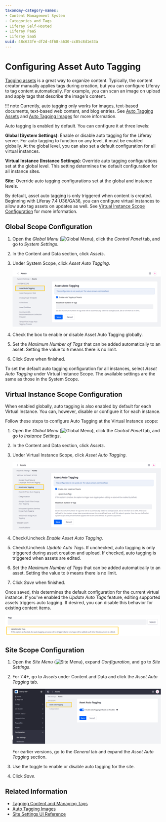 ```yaml
---
taxonomy-category-names:
- Content Management System
- Categories and Tags
- Liferay Self-Hosted
- Liferay PaaS
- Liferay SaaS
uuid: 48c633fe-df2d-4f68-a630-cc85c8d1e33a
---
```


# Configuring Asset Auto Tagging

[Tagging assets](../tagging-content-and-managing-tags.md) is a great way to organize content. Typically, the content creator manually applies tags during creation, but you can configure Liferay to tag content automatically. For example, you can scan an image on upload and apply tags that describe the image's content. 

!!! note
    Currently, auto tagging only works for images, text-based documents, text-based web content, and blog entries. See [Auto Tagging Assets](./auto-tagging-assets.md) and [Auto Tagging Images](./auto-tagging-images.md) for more information.

Auto tagging is enabled by default. You can configure it at three levels:

**Global (System Settings)**: Enable or disable auto tagging for the Liferay server. For auto tagging to function on any level, it must be enabled globally. At the global level, you can also set a default configuration for all virtual instances.

**Virtual Instance (Instance Settings)**: Override auto tagging configurations set at the global level. This setting determines the default configuration for all instance sites.

**Site**: Override auto tagging configurations set at the global and instance levels.

By default, asset auto tagging is only triggered when content is created. Beginning with Liferay 7.4 U36/GA36, you can configure virtual instances to allow auto tag assets on updates as well. See [Virtual Instance Scope Configuration](#virtual-instance-scope-configuration) for more information. 

## Global Scope Configuration

1. Open the *Global Menu* (![Global Menu](../../../images/icon-applications-menu.png)), click the *Control Panel* tab, and go to *System Settings*.

1. In the Content and Data section, click *Assets*.

1. Under System Scope, click *Asset Auto Tagging*.

   ![In Site Settings, click Assets and go to the Asset Auto Tagging tab under System Scope.](./configuring-asset-auto-tagging/images/01.png)

1. Check the box to enable or disable Asset Auto Tagging globally.

1. Set the *Maximum Number of Tags* that can be added automatically to an asset. Setting the value to `0` means there is no limit.

1. Click *Save* when finished.

To set the default auto tagging configuration for all instances, select *Asset Auto Tagging* under Virtual Instance Scope. The available settings are the same as those in the System Scope.

## Virtual Instance Scope Configuration

When enabled globally, auto tagging is also enabled by default for each Virtual Instance. You can, however, disable or configure it for each instance.

Follow these steps to configure Auto Tagging at the Virtual Instance scope:

1. Open the *Global Menu* (![Global Menu](../../../images/icon-applications-menu.png)), click the *Control Panel* tab, and go to *Instance Settings*.

1. In the Content and Data section, click *Assets*.

1. Under Virtual Instance Scope, click *Asset Auto Tagging*.

   ![In Instance Settings, click Assets and go to the Asset Auto Tagging tab under Virtual Instance Scope.](./configuring-asset-auto-tagging/images/02.png)

1. Check/Uncheck *Enable Asset Auto Tagging*.

1. Check/Uncheck *Update Auto Tags*. If unchecked, auto tagging is only triggered during asset creation and upload. If checked, auto tagging is triggered when assets are edited.

1. Set the *Maximum Number of Tags* that can be added automatically to an asset. Setting the value to `0` means there is no limit.

1. Click *Save* when finished.

Once saved, this determines the default configuration for the current virtual instance. If you've enabled the *Update Auto Tags* feature, editing supported assets triggers auto tagging. If desired, you can disable this behavior for existing content items.

![You can disable update auto tagging for individual content items if desired.](./configuring-asset-auto-tagging/images/03.png)

## Site Scope Configuration

1. Open the *Site Menu* (![Site Menu](../../../images/icon-product-menu.png)), expand *Configuration*, and go to *Site Settings*.

1. For 7.4+, go to *Assets* under Content and Data and click the *Asset Auto Tagging* tab.

   ![Go to Assets under Content and Data and click the Asset Auto Tagging tab.](./configuring-asset-auto-tagging/images/04.png)

   For earlier versions, go to the *General* tab and expand the *Asset Auto Tagging* section.

1. Use the toggle to enable or disable auto tagging for the site.

1. Click *Save*.

## Related Information

* [Tagging Content and Managing Tags](../tagging-content-and-managing-tags.md)
* [Auto Tagging Images](./auto-tagging-images.md)
* [Site Settings UI Reference](../../../site-building/site-settings/site-settings-ui-reference.md)
